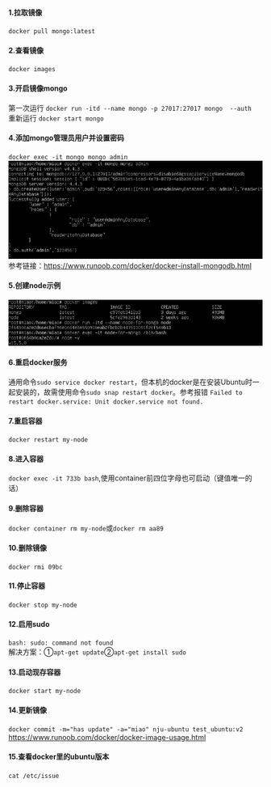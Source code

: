 #### 1.拉取镜像
`docker pull mongo:latest`
#### 2.查看镜像
`docker images`
#### 3.开启镜像mongo
第一次运行 `docker run -itd --name mongo -p 27017:27017 mongo  --auth`  
重新运行 `docker start mongo`
#### 4.添加mongo管理员用户并设置密码
`docker exec -it mongo mongo admin`  
![mongo add admin](../assets/Docker/mongo-add-admin.png)  
参考链接：https://www.runoob.com/docker/docker-install-mongodb.html
#### 5.创建node示例
![docker new node](../assets/Docker/docker-new-node.png) 
#### 6.重启docker服务
通用命令`sudo service docker restart`，但本机的docker是在安装Ubuntu时一起安装的，故需使用命令`sudo snap restart docker`。参考报错
`Failed to restart docker.service: Unit docker.service not found.`
#### 7.重启容器
`docker restart my-node`
#### 8.进入容器
`docker exec -it 733b bash`,使用container前四位字母也可启动（键值唯一的话）
#### 9.删除容器
`docker container rm my-node`或`docker rm aa89`  
#### 10.删除镜像
`docker rmi 09bc` 
#### 11.停止容器
`docker stop my-node`  
#### 12.启用sudo
`bash: sudo: command not found`  
解决方案：①`apt-get update`②`apt-get install sudo`
#### 13.启动现存容器
`docker start my-node` 
#### 14.更新镜像
`docker commit -m="has update" -a="miao" nju-ubuntu test_ubuntu:v2`  
https://www.runoob.com/docker/docker-image-usage.html
#### 15.查看docker里的ubuntu版本
`cat /etc/issue`  
